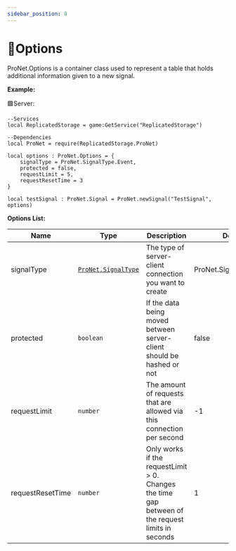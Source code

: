 ```yaml
---
sidebar_position: 8
---
```


# 🧊Options

ProNet.Options is a container class used to represent a table that holds additional information given to a new signal.

**Example:**

🟩Server:
```luau
--Services
local ReplicatedStorage = game:GetService("ReplicatedStorage")

--Dependencies
local ProNet = require(ReplicatedStorage.ProNet)

local options : ProNet.Options = {
    signalType = ProNet.SignalType.Event,
    protected = false,
    requestLimit = 5,
    requestResetTime = 3
}

local testSignal : ProNet.Signal = ProNet.newSignal("TestSignal", options)
```

**Options List:**

| Name      | Type| Description | Default |
|-----------|-----|-----------------|---------|
|signalType| [``ProNet.SignalType``](#proNet.signalType-🔗)| The type of server-client connection you want to create|ProNet.SignalType.Event |
|protected| ``boolean``| If the data being moved between server-client should be hashed or not| false|
|requestLimit | ``number``| The amount of requests that are allowed via this connection per second | -1 |
|requestResetTime|``number``| Only works if the requestLimit > 0. Changes the time gap between of the request limits in seconds | 1 |
